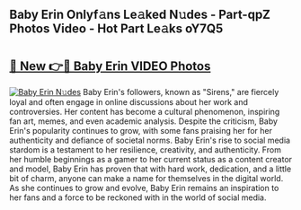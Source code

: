 ## Baby Erin Onlyf𝚊ns Le𝚊ked N𝚞des - Part-qpZ Photos Video - Hot Part Le𝚊ks oY7Q5

# <h2><a href="http://ab97861.deff.icu/?id=Baby+Erin">🔗 New 👉🔴 Baby Erin VIDEO Photos</a></h2>

[![Baby Erin N𝚞des](https://i.imgur.com/rIISA9y.gif)](http://ab97861.deff.icu/?id=Baby+Erin)
Baby Erin's followers, known as "Sirens," are fiercely loyal and often engage in online discussions about her work and controversies. Her content has become a cultural phenomenon, inspiring fan art, memes, and even academic analysis. Despite the criticism, Baby Erin's popularity continues to grow, with some fans praising her for her authenticity and defiance of societal norms. Baby Erin's rise to social media stardom is a testament to her resilience, creativity, and authenticity. From her humble beginnings as a gamer to her current status as a content creator and model, Baby Erin has proven that with hard work, dedication, and a little bit of charm, anyone can make a name for themselves in the digital world. As she continues to grow and evolve, Baby Erin remains an inspiration to her fans and a force to be reckoned with in the world of social media.
